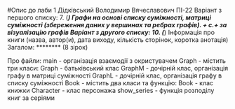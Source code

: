 #Опис до лаби 1
Дідківський Володимир Вячеславович ПІ-22
Варіант з першого списку:
    7.  (****) Графи на основі списку суміжності, матриці суміжності 
	(збереження даних у вершинах та ребрах графів). 
    +   c.+* за візуалізацію графів
Варіант з другого списку:
    10.	(***) Інформація про книги (назва, автор(и), дата виходу, кількість сторінок, коротка анотація) 
Загалом: ******** (8 зірок)

Про файли:
main - організація взаємодії з окристувачем 
Graph - містить три класи: 
	Graph - батьківський клас 
	GraphM - дочірній клас, організація графу в матриці суміжності
	GraphL - дочірній клас, організація графу в списку суміжності
Book - містить два класи та функцію:
	Book - клас книжки
	Character - клас персонажа 
	show_series - функція розподілу книг за серіями
